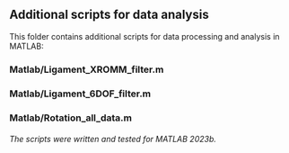 ## Additional scripts for data analysis
This folder contains additional scripts for data processing and analysis in MATLAB: 
### Matlab/Ligament_XROMM_filter.m
### Matlab/Ligament_6DOF_filter.m
### Matlab/Rotation_all_data.m

###### The scripts were written and tested for MATLAB 2023b.
